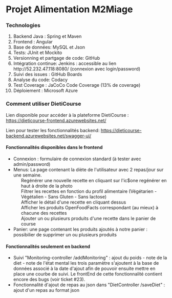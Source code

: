 # Projet Alimentation M2Miage

### Technologies
<ol>
<li>Backend Java : Spring et Maven</li>
<li>Frontend : Angular</li>
<li>Base de données: MySQL et Json</li>  
<li>Tests: JUnit et Mockito</li>
<li>Versionning et partgage de code: GitHub</li>
<li>Intégration continue: Jenkins : accessible au lien http://52.232.47.118:8080/ (connexion avec login/password) </li> 
<li>Suivi des issues : GitHub Boards </li> 
<li>Analyse du code: Codacy</li>
<li>Test Coverage : JaCoCo Code Coverage (13% de coverage)</li>
<li>Déploiement : Microsoft Azure </li>
</ol>


### Comment utiliser DietiCourse
Lien disponible pour accéder à la plateforme DietiCourse : https://dieticourse-frontend.azurewebsites.net/

Lien pour tester les fonctionnalités backend: https://dieticourse-backend.azurewebsites.net/swagger-ui/

#### Fonctionnalités disponibles dans le frontend

  - Connexion : formulaire de connexion standard (à tester avec admin/password)
  - Menus: La page contenant la diète de l'utilisateur avec 2 repas/jour sur une semaine.
     <ul> Regénérer une nouvelle recette en cliquant sur l'ic$one regénérer en haut à droite de la photo </ul>
     <ul> Filtrer les recettes en fonction du profil alimentaire (Végétarien - Végétalien - Sans Gluten - Sans lactose) </ul>
     <ul> Afficher le détail d'une recette en cliquant dessus </ul>
     <ul> Afficher les produits OpenFoodFacts correspondant (au mieux) à chacune des recettes </ul>
     <ul> Ajouter un ou plusieurs produits d'une recette dans le panier de course </ul>
  - Panier: une page contenant les produits ajoutés à notre panier : possibilier de supprimer un ou plusieurs produits

#### Fonctionnalités seulement en backend
  - Suivi "Monitoring-controller /addMonitoring" : ajout du poids - note de la diet - note de l'état mental les trois paramètre s'ajoutent à la base de données associé à la date d'ajout afin de pouvoir ensuite mettre en place une courbe de suivi. Le frontEnd de cette fonctionnalité contient encore des bugs (voir ticket #23). 
  - Fonctionnalité d'ajout de repas au json dans "DietController /saveDiet" : ajout d'un repas au format json 

